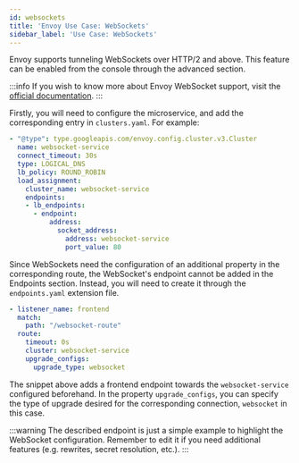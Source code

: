 ```yaml
---
id: websockets
title: 'Envoy Use Case: WebSockets'
sidebar_label: 'Use Case: WebSockets'
---
```


Envoy supports tunneling WebSockets over HTTP/2 and above. This feature can be enabled from the console through the advanced section.

:::info
If you wish to know more about Envoy WebSocket support, visit the [official documentation](https://www.envoyproxy.io/docs/envoy/latest/intro/arch_overview/http/upgrades).
:::

Firstly, you will need to configure the microservice, and add the corresponding entry in `clusters.yaml`. For example:

```yaml
- "@type": type.googleapis.com/envoy.config.cluster.v3.Cluster
  name: websocket-service
  connect_timeout: 30s
  type: LOGICAL_DNS
  lb_policy: ROUND_ROBIN
  load_assignment:
    cluster_name: websocket-service
    endpoints:
    - lb_endpoints:
      - endpoint:
          address:
            socket_address:
              address: websocket-service
              port_value: 80
```

Since WebSockets need the configuration of an additional property in the corresponding route, the WebSocket's endpoint cannot be added in the Endpoints section. Instead, you will need to create it through the `endpoints.yaml` extension file.

```yaml
- listener_name: frontend
  match: 
    path: "/websocket-route"
  route:
    timeout: 0s
    cluster: websocket-service
    upgrade_configs:
      upgrade_type: websocket
```

The snippet above adds a frontend endpoint towards the `websocket-service` configured beforehand. In the property `upgrade_configs`, you can specify the type of upgrade desired for the corresponding connection, `websocket` in this case.

:::warning
The described endpoint is just a simple example to highlight the WebSocket configuration. Remember to edit it if you need additional features (e.g. rewrites, secret resolution, etc.).
:::
